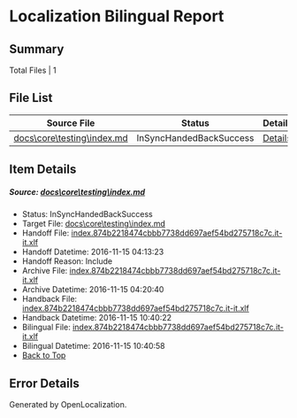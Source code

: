 # <a name='report-top'></a> Localization Bilingual Report

## Summary
 Total Files | 1

## File List
 Source File | Status | Details 
 ----------- | ------ | ------- 
 [docs\core\testing\index.md](https://github.com/dotnet/docs/blob/352d4a1fe96b701ebf9e0d60d006cfb9ed77977c/docs/core/testing/index.md) | InSyncHandedBackSuccess | [Details](#e055475200c55c2e2f890ac63b8b258aeacfae7550)

## Item Details
##### <a name='e055475200c55c2e2f890ac63b8b258aeacfae7550'></a> Source: [docs\core\testing\index.md](https://github.com/dotnet/docs/blob/352d4a1fe96b701ebf9e0d60d006cfb9ed77977c/docs/core/testing/index.md)
* Status: InSyncHandedBackSuccess
* Target File: [docs\core\testing\index.md](https://github.com/dotnet/docs.it-it/blob/a291460283f64472dc02f908a549d13d36aadb7b/docs/core/testing/index.md)
* Handoff File: [index.874b2218474cbbb7738dd697aef54bd275718c7c.it-it.xlf](https://github.com/dotnet/docs.handoff/blob/8916138ea62200cd3ed6622e8e6deea1bce58185/ol-handoff/dotnet/docs.it-it/master/index.874b2218474cbbb7738dd697aef54bd275718c7c.it-it.xlf)
* Handoff Datetime: 2016-11-15 04:13:23
* Handoff Reason: Include
* Archive File: [index.874b2218474cbbb7738dd697aef54bd275718c7c.it-it.xlf](https://github.com/dotnet/docs.handoff/blob/aa28cab12d07d172b9d8405749cfd016f9c84e11/ol-archive/dotnet/docs.it-it/master/index.874b2218474cbbb7738dd697aef54bd275718c7c.it-it.xlf)
* Archive Datetime: 2016-11-15 04:20:40
* Handback File: [index.874b2218474cbbb7738dd697aef54bd275718c7c.it-it.xlf](https://github.com/dotnet/docs.handback/blob/75349d91fd67946b82d9949d509d321cceadfcca/ol-handback/dotnet/docs.it-it/master/index.874b2218474cbbb7738dd697aef54bd275718c7c.it-it.xlf)
* Handback Datetime: 2016-11-15 10:40:22
* Bilingual File: [index.874b2218474cbbb7738dd697aef54bd275718c7c.it-it.xlf](https://github.com/dotnet/docs.handback/blob/75349d91fd67946b82d9949d509d321cceadfcca/ol-handback/dotnet/docs.it-it/master/index.874b2218474cbbb7738dd697aef54bd275718c7c.it-it.xlf)
* Bilingual Datetime: 2016-11-15 10:40:58
* [Back to Top](#report-top)


## Error Details

Generated by OpenLocalization.
